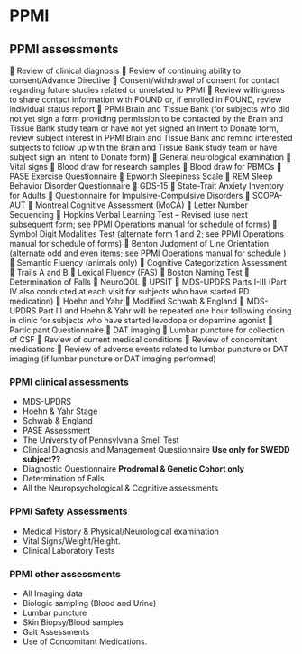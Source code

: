 # PPMI
## PPMI assessments  
 Review of clinical diagnosis
 Review of continuing ability to consent/Advance Directive
 Consent/withdrawal of consent for contact regarding future studies related or unrelated to PPMI
 Review willingness to share contact information with FOUND or, if enrolled in FOUND, review individual status report
 PPMI Brain and Tissue Bank (for subjects who did not yet sign a form providing permission to be contacted by the Brain and Tissue Bank study team or have not yet signed an Intent to Donate form, review subject interest in PPMI Brain and Tissue Bank and remind interested subjects to follow up with the Brain and Tissue Bank study team or have subject sign an Intent to Donate form)
 General neurological examination
 Vital signs
 Blood draw for research samples
 Blood draw for PBMCs
 PASE Exercise Questionnaire
 Epworth Sleepiness Scale
 REM Sleep Behavior Disorder Questionnaire
 GDS-15
 State-Trait Anxiety Inventory for Adults
 Questionnaire for Impulsive-Compulsive Disorders
 SCOPA-AUT
 Montreal Cognitive Assessment (MoCA)
 Letter Number Sequencing
 Hopkins Verbal Learning Test – Revised (use next subsequent form; see PPMI Operations manual for schedule of forms)
 Symbol Digit Modalities Test (alternate form 1 and 2; see PPMI Operations manual for schedule of forms)
 Benton Judgment of Line Orientation (alternate odd and even items; see PPMI Operations manual for schedule )
 Semantic Fluency (animals only)
 Cognitive Categorization Assessment
 Trails A and B
 Lexical Fluency (FAS)
 Boston Naming Test
 Determination of Falls
 NeuroQOL
 UPSIT
 MDS-UPDRS Parts I-III (Part IV also conducted at each visit for subjects who have started PD medication)
 Hoehn and Yahr
 Modified Schwab &amp; England
 MDS-UPDRS Part III and Hoehn &amp; Yahr will be repeated one hour following dosing in clinic for subjects who have started levodopa or dopamine agonist
 Participant Questionnaire
 DAT imaging
 Lumbar puncture for collection of CSF
 Review of current medical conditions
 Review of concomitant medications
 Review of adverse events related to lumbar puncture or DAT imaging (if lumbar puncture or DAT imaging performed) 
### PPMI clinical assessments 
* MDS-UPDRS
* Hoehn &amp; Yahr Stage
* Schwab &amp; England
* PASE Assessment 
* The University of Pennsylvania Smell Test
* Clinical Diagnosis and Management Questionnaire
**Use only for SWEDD subject??** 
* Diagnostic Questionnaire
**Prodromal &amp; Genetic Cohort only**
* Determination of Falls
* All the Neuropsychological &amp; Cognitive assessments
### PPMI Safety Assessments
* Medical History &amp; Physical/Neurological examination
* Vital Signs/Weight/Height.
* Clinical Laboratory Tests
### PPMI other assessments
* All Imaging data
* Biologic sampling (Blood and Urine)
* Lumbar puncture
* Skin Biopsy/Blood samples
* Gait Assessments 
* Use of Concomitant Medications.
